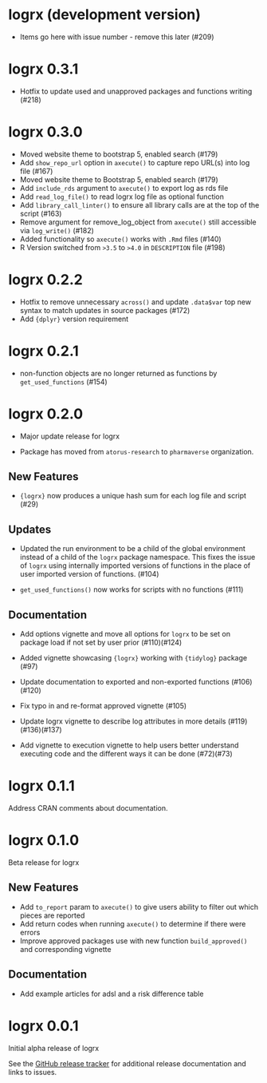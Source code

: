 # logrx (development version)

- Items go here with issue number - remove this later (#209)

# logrx 0.3.1

 - Hotfix to update used and unapproved packages and functions writing (#218)
 
# logrx 0.3.0

- Moved website theme to bootstrap 5, enabled search (#179)
- Add `show_repo_url` option in `axecute()` to capture repo URL(s) into log file (#167)
- Moved website theme to Bootstrap 5, enabled search (#179)
- Add `include_rds` argument to `axecute()` to export log as rds file
- Add `read_log_file()` to read logrx log file as optional function
- Add `library_call_linter()` to ensure all library calls are at the top of the script (#163)
- Remove argument for remove_log_object from `axecute()` still accessible via `log_write()` (#182)
- Added functionality so `axecute()` works with `.Rmd` files (#140)
- R Version switched from `>3.5` to `>4.0` in `DESCRIPTION` file (#198)

# logrx 0.2.2

 - Hotfix to remove unnecessary `across()` and update `.data$var` top new syntax to match updates in source packages (#172)
 - Add `{dplyr}` version requirement

# logrx 0.2.1

 - non-function objects are no longer returned as functions by `get_used_functions` (#154)

# logrx 0.2.0

 - Major update release for logrx
 
 - Package has moved from `atorus-research` to `pharmaverse` organization.


## New Features 

  - `{logrx}` now produces a unique hash sum for each log file and script (#29)

## Updates

  - Updated the run environment to be a child of the global environment instead of a child of the `logrx` package namespace.  This fixes the issue of `logrx` using internally imported versions of functions in the place of user imported version of functions. (#104)
  
  - `get_used_functions()` now works for scripts with no functions (#111)

## Documentation

  - Add options vignette and move all options for `logrx` to be set on package load if not set by user prior (#110)(#124)

  - Added vignette showcasing `{logrx}` working with `{tidylog}` package (#97)
  
  - Update documentation to exported and non-exported functions (#106)(#120)

  - Fix typo in and re-format approved vignette (#105)

  - Update logrx vignette to describe log attributes in more details (#119)(#136)(#137)

  - Add vignette to execution vignette to help users better understand executing code and the different ways it can be done (#72)(#73)

# logrx 0.1.1

Address CRAN comments about documentation.

# logrx 0.1.0

Beta release for logrx 

## New Features 

  - Add `to_report` param to `axecute()` to give users ability to filter out which pieces are reported
  - Add return codes when running `axecute()` to determine if there were errors
  - Improve approved packages use with new function `build_approved()` and corresponding vignette

## Documentation

  - Add example articles for adsl and a risk difference table

# logrx 0.0.1

Initial alpha release of logrx

See the [GitHub release tracker](https://github.com/pharmaverse/logrx/releases) for additional release documentation and links to issues. 
